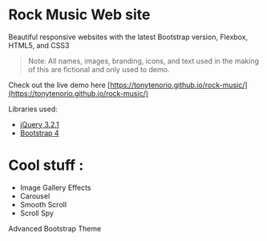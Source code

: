 # Rock Music Web site

Beautiful responsive websites with the latest Bootstrap version, Flexbox, HTML5, and CSS3

> Note: All names, images, branding, icons, and text used in the making of this are fictional and only used to demo.

Check out the live demo here [https://tonytenorio.github.io/rock-music/](https://tonytenorio.github.io/rock-music/)

Libraries used:

- [jQuery 3.2.1](http://jquery.com/)
- [Bootstrap 4](https://v4-alpha.getbootstrap.com/)

# Cool stuff :

- Image Gallery Effects
- Carousel
- Smooth Scroll
- Scroll Spy

Advanced Bootstrap Theme